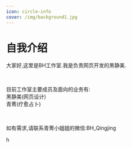 ```yaml
---
icon: circle-info
cover: /img/background1.jpg
---
```


# 自我介绍

大家好,这里是BH工作室.我是负责网页开发的黑静美.<br>

<br>

目前工作室主要成员及面向的业务有:<br>
黑静美(网页设计)<br>
青菁(疗愈占卜)<br>

<br>

如有需求,请联系青菁小姐姐的微信:BH_Qingjing

h
